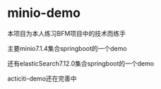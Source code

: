 # minio-demo
本项目为本人练习BFM项目中的技术而练手

主要minio7.1.4集合springboot的一个demo

还有elasticSearch7.12.0集合springboot的一个demo

acticiti-demo还在完善中
